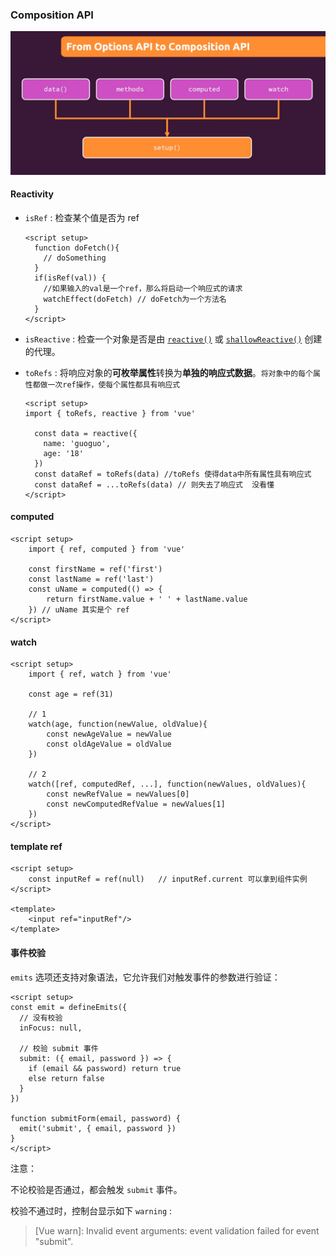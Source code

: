 ### Composition API

  ![image-20230825171533325](../assets/009/image-20230825171533325.png)



#### Reactivity

* `isRef` : 检查某个值是否为 ref

  ```vue
  <script setup>
    function doFetch(){
      // doSomething
    }
    if(isRef(val)) {
      //如果输入的val是一个ref，那么将启动一个响应式的请求
      watchEffect(doFetch) // doFetch为一个方法名
    }
  </script>
  ```

  

* `isReactive` : 检查一个对象是否是由 [`reactive()`](https://cn.vuejs.org/api/reactivity-core.html#reactive) 或 [`shallowReactive()`](https://cn.vuejs.org/api/reactivity-advanced.html#shallowreactive) 创建的代理。

  

* `toRefs` : 将响应对象的**可枚举属性**转换为**单独的响应式数据**。`将对象中的每个属性都做一次ref操作，使每个属性都具有响应式`

  ```vue
  <script setup>
  import { toRefs, reactive } from 'vue'
  
    const data = reactive({
      name: 'guoguo',
      age: '18'
    })
    const dataRef = toRefs(data) //toRefs 使得data中所有属性具有响应式
    const dataRef = ...toRefs(data) // 则失去了响应式  没看懂
  </script>
  ```

  

#### computed

```vue
<script setup>
    import { ref, computed } from 'vue'
    
    const firstName = ref('first')
	const lastName = ref('last')
	const uName = computed(() => {
  		return firstName.value + ' ' + lastName.value
	}) // uName 其实是个 ref
</script>
```



#### watch

```vue
<script setup>
	import { ref, watch } from 'vue'
    
    const age = ref(31)
    
    // 1
    watch(age, function(newValue, oldValue){
        const newAgeValue = newValue
        const oldAgeValue = oldValue
    })
    
    // 2
    watch([ref, computedRef, ...], function(newValues, oldValues){
        const newRefValue = newValues[0]
        const newComputedRefValue = newValues[1]
    })
</script>
```



#### template ref

```vue
<script setup>
	const inputRef = ref(null)   // inputRef.current 可以拿到组件实例
</script>

<template>
	<input ref="inputRef"/>	
</template>
```



#### 事件校验

`emits` 选项还支持对象语法，它允许我们对触发事件的参数进行验证：

```vue
<script setup>
const emit = defineEmits({
  // 没有校验
  inFocus: null,

  // 校验 submit 事件
  submit: ({ email, password }) => {
    if (email && password) return true
    else return false
  }
})

function submitForm(email, password) {
  emit('submit', { email, password })
}
</script>
```

注意：

不论校验是否通过，都会触发 `submit` 事件。

校验不通过时，控制台显示如下 `warning` :

> [Vue warn]: Invalid event arguments: event validation failed for event "submit".









 





